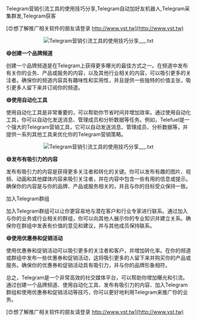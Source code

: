 Telegram营销引流工具的使用技巧分享,Telegram自动加好友机器人,Telegram采集群发,Telegram获客

[😍想了解推广相关软件的朋友请登录 http://www.vst.tw](http://www.vst.tw)

 <center><img src="https://vst.tw/MP4/tuiguang/png/5.png" alt="Telegram营销引流工具的使用技巧分享___.txt"></center>

**😄创建一个品牌频道**

创建一个品牌频道是在Telegram上获得更多曝光的最佳方式之一。在频道中发布有关你的业务、产品或服务的内容，以及其他行业相关的内容，可以吸引更多的关注者。确保你的频道内容具有趣味性和实用性，并且提供一些独特的价值主张，吸引更多人留下来并订阅你的频道。

**😄使用自动化工具**

使用自动化工具是非常重要的，可以帮助你节省时间并增加效率。通过使用自动化工具，你可以自动化发送消息、管理成员和分析数据等任务。例如，Telefuel是一个强大的Telegram营销工具，它可以自动发送消息、管理成员、分析数据等，并提供一系列其他工具来优化你的Telegram营销策略。

 <center><img src="https://vst.tw/MP4/tuiguang/png/8.png" alt="Telegram营销引流工具的使用技巧分享___.txt"></center>

**😄发布有吸引力的内容**

发布有吸引力的内容是获得更多关注者和转化的关键。你可以发布有趣的图片、视频、动画和其他媒体内容来吸引关注者，并在内容中包含一些有用的信息或提示。确保你的内容是与你的品牌、产品或服务相关的，并且与你的目标受众保持一致。

加入Telegram群组

加入Telegram群组可以让你更容易地与潜在客户和行业专家进行联系。通过加入与你的业务或行业相关的群组，你可以向其他人展示你的专业知识并建立关系。确保你在群组中发表有价值的意见和建议，并与其他成员保持联系。

**😄使用优惠券和促销活动**

使用优惠券和促销活动可以吸引更多的关注者和客户，并增加转化率。在你的频道或群组中发布一些优惠券和促销活动，这将吸引更多的人留下来并购买你的产品或服务。确保你的优惠券和促销活动具有吸引力，并与你的品牌形象相符。

总之，Telegram是一个非常高效的社交媒体平台，可以帮助你增加曝光和引流。通过创建一个品牌频道、使用自动化工具、发布有吸引力的内容、加入Telegram群组和使用优惠券和促销活动等技巧，你可以更好地利用Telegram来推广你的业务。

[😍想了解推广相关软件的朋友请登录 http://www.vst.tw](http://www.vst.tw)



